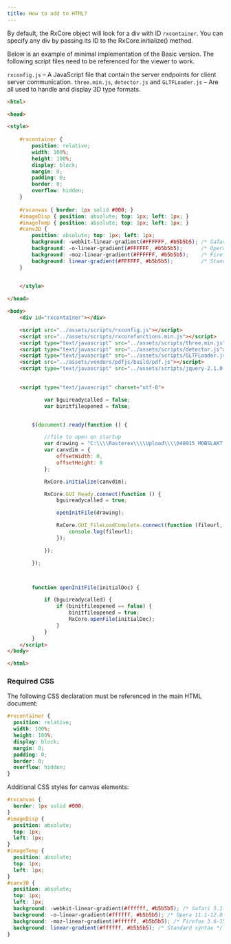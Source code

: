 ```yaml
---
title: How to add to HTML?
---
```


By default, the RxCore object will look for a div with ID `rxcontainer`. You can specify any div by passing its ID to the RxCore.initialize() method.

Below is an example of minimal implementation of the Basic version.
The following script files need to be referenced for the viewer to work.

`rxconfig.js` – A JavaScript file that contain the server endpoints for client server communication.
`three.min.js`, `detector.js` and `GLTFLoader.js` – Are all used to handle and display 3D type formats.

```html
<html>

<head>

<style>
        
    #rxcontainer {
        position: relative;
        width: 100%;
        height: 100%;
        display: block;
        margin: 0;
        padding: 0;
        border: 0;
        overflow: hidden;
    }
    
    #rxcanvas { border: 1px solid #000; }
    #imageDisp { position: absolute; top: 1px; left: 1px; }
    #imageTemp { position: absolute; top: 1px; left: 1px; }
    #canv3D {
        position: absolute; top: 1px; left: 1px;
        background: -webkit-linear-gradient(#FFFFFF, #b5b5b5); /* Safari 5.1-6.0 */
        background: -o-linear-gradient(#FFFFFF, #b5b5b5);      /* Opera 11.1-12.0 */
        background: -moz-linear-gradient(#FFFFFF, #b5b5b5);    /* Firefox 3.6-15 */
        background: linear-gradient(#FFFFFF, #b5b5b5);         /* Standard syntax */
    }


    </style>
  
</head>

<body>
    <div id="rxcontainer"></div>

    <script src="../assets/scripts/rxconfig.js"></script>
    <script src="../assets/scripts/rxcorefunctions.min.js"></script>
    <script type="text/javascript" src="../assets/scripts/three.min.js"></script>
    <script type="text/javascript" src="../assets/scripts/detector.js"></script>
    <script type="text/javascript" src="../assets/scripts/GLTFLoader.js"></script>
    <script src="../assets/vendors/pdfjs/build/pdf.js"></script>
    <script type="text/javascript" src="../assets/scripts/jquery-2.1.0.min.js"></script>

    
    <script type="text/javascript" charset="utf-8">

            var bguireadycalled = false;
            var binitfileopened = false;


        $(document).ready(function () {

            //file to open on startup
            var drawing = "C:\\\\Rasterex\\\\Upload\\\\040915 MOBSLAKT.pdf";
            var canvdim = {
                offsetWidth: 0,
                offsetHeight: 0
            };

            RxCore.initialize(canvdim);

            RxCore.GUI_Ready.connect(function () {
                bguireadycalled = true;

                openInitFile(drawing);

                RxCore.GUI_FileLoadComplete.connect(function (fileurl, activefile) {
                    console.log(fileurl);
                });

            });

        });



        function openInitFile(initialDoc) {

            if (bguireadycalled) {
                if (binitfileopened == false) {
                    binitfileopened = true;
                    RxCore.openFile(initialDoc);
                }
            }
        }
    </script>
</body>

</html>
```

### Required CSS

The following CSS declaration must be referenced in the main HTML document:

```css
#rxcontainer {
  position: relative;
  width: 100%;
  height: 100%;
  display: block;
  margin: 0;
  padding: 0;
  border: 0;
  overflow: hidden;
}
```

Additional CSS styles for canvas elements:

```css
#rxcanvas {
  border: 1px solid #000;
}
#imageDisp {
  position: absolute;
  top: 1px;
  left: 1px;
}
#imageTemp {
  position: absolute;
  top: 1px;
  left: 1px;
}
#canv3D {
  position: absolute;
  top: 1px;
  left: 1px;
  background: -webkit-linear-gradient(#ffffff, #b5b5b5); /* Safari 5.1-6.0 */
  background: -o-linear-gradient(#ffffff, #b5b5b5); /* Opera 11.1-12.0 */
  background: -moz-linear-gradient(#ffffff, #b5b5b5); /* Firefox 3.6-15 */
  background: linear-gradient(#ffffff, #b5b5b5); /* Standard syntax */
}
```
